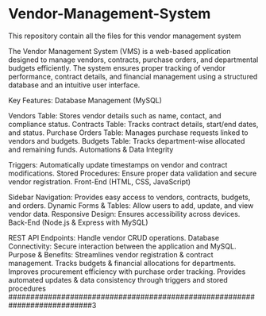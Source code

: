 # Vendor-Management-System
This repository contain all the files for this vendor management system 

The Vendor Management System (VMS) is a web-based application designed to manage vendors, contracts, purchase orders, and departmental budgets efficiently. The system ensures proper tracking of vendor performance, contract details, and financial management using a structured database and an intuitive user interface.

Key Features:
Database Management (MySQL)

Vendors Table: Stores vendor details such as name, contact, and compliance status.
Contracts Table: Tracks contract details, start/end dates, and status.
Purchase Orders Table: Manages purchase requests linked to vendors and budgets.
Budgets Table: Tracks department-wise allocated and remaining funds.
Automations & Data Integrity

Triggers: Automatically update timestamps on vendor and contract modifications.
Stored Procedures: Ensure proper data validation and secure vendor registration.
Front-End (HTML, CSS, JavaScript)

Sidebar Navigation: Provides easy access to vendors, contracts, budgets, and orders.
Dynamic Forms & Tables: Allow users to add, update, and view vendor data.
Responsive Design: Ensures accessibility across devices.
Back-End (Node.js & Express with MySQL)

REST API Endpoints: Handle vendor CRUD operations.
Database Connectivity: Secure interaction between the application and MySQL.
Purpose & Benefits:
Streamlines vendor registration & contract management.
Tracks budgets & financial allocations for departments.
Improves procurement efficiency with purchase order tracking.
Provides automated updates & data consistency through triggers and stored procedures
###########################################################################3
